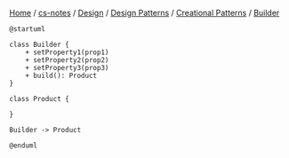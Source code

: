 [Home](https://mengxianbin.github.io) /
[cs-notes](https://mengxianbin.github.io/cs-notes/site) /
[Design](https://mengxianbin.github.io/cs-notes/site/Design) /
[Design Patterns](https://mengxianbin.github.io/cs-notes/site/Design/Design%20Patterns) /
[Creational Patterns](https://mengxianbin.github.io/cs-notes/site/Design/Design%20Patterns/Creational%20Patterns) /
[Builder](https://mengxianbin.github.io/cs-notes/site/Design/Design%20Patterns/Creational%20Patterns/Builder)

```plantuml
@startuml

class Builder {
    + setProperty1(prop1)
    + setProperty2(prop2)
    + setProperty3(prop3)
    + build(): Product
}

class Product {

}

Builder -> Product

@enduml
```
